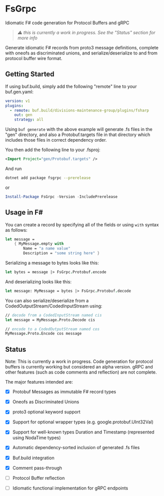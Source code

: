 
# FsGrpc
Idiomatic F# code generation for Protocol Buffers and gRPC

> *⚠️ this is currently a work in progress.  See the "Status" section
> for more info*

Generate idiomatic F# records from proto3 message definitions, complete with oneofs as discriminated unions, and serialize/deserialize to and from protocol buffer wire format.

## Getting Started

If using buf.build, simply add the following "remote" line to your buf.gen.yaml:
```yaml
version: v1
plugins:
  - remote: buf.build/divisions-maintenance-group/plugins/fsharp
    out: gen
	strategy: all
```

Using `buf generate` with the above example will generate .fs files in the "gen" directory, and also a Protobuf.targets file in that directory which includes those files in correct dependency order.

You then add the following line to your .fsproj:
```xml
<Import Project="gen/Protobuf.targets" />
```

And run
```bash
dotnet add package fsgrpc --prerelease
```
or
```powershell
Install-Package FsGrpc -Version -IncludePrerelease
```

## Usage in F#

You can create a record by specifying all of the fields or using `with` syntax as follows:

```fsharp
let message =
	{ MyMessage.empty with
	    Name = "a name value"
	    Description = "some string here" }
```

Serializing a message to bytes looks like this:
```fsharp
let bytes = message |> FsGrpc.Protobuf.encode
```

And deserializing looks like this:
```fsharp
let message: MyMessage = bytes |> FsGrpc.Protobuf.decode
```

You can also serialize/deserialize from a CodedOutputStream/CodedInputStream using:
```fsharp
// decode from a CodedInputStream named cis
let message = MyMessage.Proto.Decode cis

// encode to a CodedOutputStream named cos
MyMessage.Proto.Encode cos message
```



## Status
Note: This is currently a work in progress.  Code generation for protocol buffers is currently working but considered an alpha version.  gRPC and other features (such as code comments and reflection) are not complete.

The major features intended are:
- [x] Protobuf Messages as immutable F# record types
- [x] Oneofs as Discriminated Unions
- [x] proto3 optional keyword support
- [x] Support for optional wrapper types (e.g. google.protobuf.UInt32Val)
- [x] Support for well-known types Duration and Timestamp (represented using NodaTime types)
- [x] Automatic dependency-sorted inclusion of generated .fs files
- [x] Buf.build integration
- [x] Comment pass-through
- [ ] Protocol Buffer reflection
- [ ] Idiomatic functional implementation for gRPC endpoints


